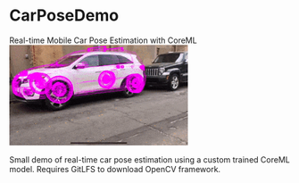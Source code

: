 # CarPoseDemo
Real-time Mobile Car Pose Estimation with CoreML 
![](car.gif)

Small demo of real-time car pose estimation using a custom trained CoreML model.
Requires GitLFS to download OpenCV framework.
